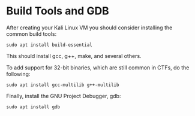 # Build Tools and GDB

After creating your Kali Linux VM you should consider installing the common build tools:

```sudo apt install build-essential```

This should install gcc, g++, make, and several others.

To add support for 32-bit binaries, which are still common in CTFs, do the following:

```sudo apt install gcc-multilib g++-multilib```

Finally, install the GNU Project Debugger, gdb:

```sudo apt install gdb```

